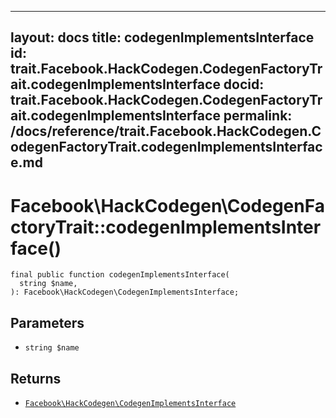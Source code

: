 
***

layout: docs
title: codegenImplementsInterface
id: trait.Facebook.HackCodegen.CodegenFactoryTrait.codegenImplementsInterface
docid: trait.Facebook.HackCodegen.CodegenFactoryTrait.codegenImplementsInterface
permalink: /docs/reference/trait.Facebook.HackCodegen.CodegenFactoryTrait.codegenImplementsInterface.md
---







# Facebook\\HackCodegen\\CodegenFactoryTrait::codegenImplementsInterface()




``` Hack
final public function codegenImplementsInterface(
  string $name,
): Facebook\HackCodegen\CodegenImplementsInterface;
```




## Parameters




+ ` string $name `




## Returns




* [` Facebook\HackCodegen\CodegenImplementsInterface `](<class.Facebook.HackCodegen.CodegenImplementsInterface.md>)